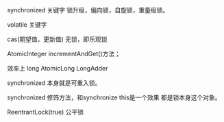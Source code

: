 synchronized 关键字
锁升级，偏向锁，自旋锁，重量级锁。


volatile 关键字


cas(期望值，更新值)
无锁，即乐观锁


AtomicInteger
incrementAndGet()方法；

效率上
long
AtomicLong
LongAdder


synchronized 本身就是可重入锁。

synchronized 修饰方法，和synchronize this是一个效果
都是锁本身这个对象。

ReentrantLock(true) 公平锁